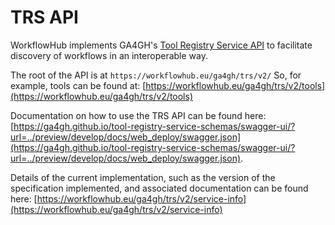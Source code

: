 # TRS API

WorkflowHub implements GA4GH's [Tool Registry Service API](https://www.ga4gh.org/news/tool-registry-service-api-enabling-an-interoperable-library-of-genomics-analysis-tools/) to facilitate discovery of workflows in an interoperable way.

The root of the API is at `https://workflowhub.eu/ga4gh/trs/v2/` So, for example, tools can be found at: [https://workflowhub.eu/ga4gh/trs/v2/tools](https://workflowhub.eu/ga4gh/trs/v2/tools)

Documentation on how to use the TRS API can be found here: [https://ga4gh.github.io/tool-registry-service-schemas/swagger-ui/?url=../preview/develop/docs/web_deploy/swagger.json](https://ga4gh.github.io/tool-registry-service-schemas/swagger-ui/?url=../preview/develop/docs/web_deploy/swagger.json).

Details of the current implementation, such as the version of the specification implemented, and associated documentation can be found here: [https://workflowhub.eu/ga4gh/trs/v2/service-info](https://workflowhub.eu/ga4gh/trs/v2/service-info)
